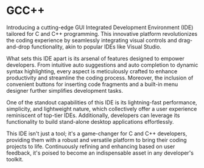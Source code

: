 # GCC++
Introducing a cutting-edge GUI Integrated Development Environment (IDE) tailored for C and C++ programming. This innovative platform revolutionizes the coding experience by seamlessly integrating visual controls and drag-and-drop functionality, akin to popular IDEs like Visual Studio.

What sets this IDE apart is its arsenal of features designed to empower developers. From intuitive auto suggestions and auto completion to dynamic syntax highlighting, every aspect is meticulously crafted to enhance productivity and streamline the coding process. Moreover, the inclusion of convenient buttons for inserting code fragments and a built-in menu designer further simplifies development tasks.

One of the standout capabilities of this IDE is its lightning-fast performance, simplicity, and lightweight nature, which collectively offer a user experience reminiscent of top-tier IDEs. Additionally, developers can leverage its functionality to build stand-alone desktop applications effortlessly.

This IDE isn't just a tool; it's a game-changer for C and C++ developers, providing them with a robust and versatile platform to bring their coding projects to life. Continuously refining and enhancing based on user feedback, it's poised to become an indispensable asset in any developer's toolkit.
